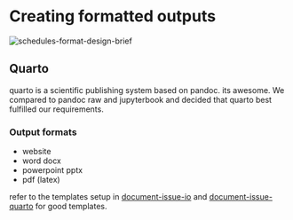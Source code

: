 # Creating formatted outputs

![schedules-format-design-brief](images/schedules-format-design-brief.png)

## Quarto

quarto is a scientific publishing system based on pandoc. its awesome.
We compared to pandoc raw and jupyterbook and decided that quarto best fulfilled our requirements.

### Output formats

- website
- word docx
- powerpoint pptx
- pdf (latex)

refer to the templates setup in [document-issue-io](https://github.com/maxfordham/document-issue/tree/main/packages/document-issue-io) and
[document-issue-quarto](https://github.com/maxfordham/document-issue/tree/main/packages/document-issue-quarto) for good templates.
